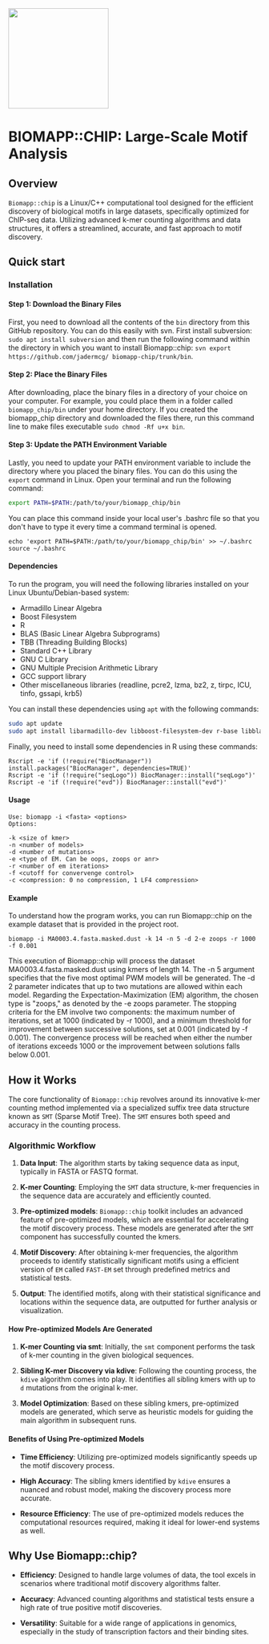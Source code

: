<img src="logo.jpg" width="200" height="200">

# BIOMAPP::CHIP: Large-Scale Motif Analysis

## Overview

`Biomapp::chip` is a Linux/C++ computational tool designed for the efficient discovery of biological motifs in large datasets, specifically optimized for ChIP-seq data. Utilizing advanced k-mer counting algorithms and data structures, it offers a streamlined, accurate, and fast approach to motif discovery.

## Quick start

### Installation

#### Step 1: Download the Binary Files
First, you need to download all the contents of the `bin` directory from this GitHub repository. You can do this easily with svn. First install subversion: ```sudo apt install subversion``` and then run the following command within the directory in which you want to install Biomapp::chip: ```svn export https://github.com/jadermcg/ biomapp-chip/trunk/bin```.

#### Step 2: Place the Binary Files
After downloading, place the binary files in a directory of your choice on your computer. For example, you could place them in a folder called `biomapp_chip/bin` under your home directory. If you created the biomapp_chip directory and downloaded the files there, run this command line to make files executable ```sudo chmod -Rf u+x bin```.

#### Step 3: Update the PATH Environment Variable
Lastly, you need to update your PATH environment variable to include the directory where you placed the binary files. You can do this using the `export` command in Linux. Open your terminal and run the following command:

```bash
export PATH=$PATH:/path/to/your/biomapp_chip/bin
```
You can place this command inside your local user's .bashrc file so that you don't have to type it every time a command terminal is opened.

```
echo 'export PATH=$PATH:/path/to/your/biomapp_chip/bin' >> ~/.bashrc
source ~/.bashrc
```

#### Dependencies

To run the program, you will need the following libraries installed on your Linux Ubuntu/Debian-based system:
- Armadillo Linear Algebra
- Boost Filesystem
- R
- BLAS (Basic Linear Algebra Subprograms)
- TBB (Threading Building Blocks)
- Standard C++ Library
- GNU C Library
- GNU Multiple Precision Arithmetic Library
- GCC support library
- Other miscellaneous libraries (readline, pcre2, lzma, bz2, z, tirpc, ICU, tinfo, gssapi, krb5)

You can install these dependencies using `apt` with the following commands:

```bash
sudo apt update
sudo apt install libarmadillo-dev libboost-filesystem-dev r-base libblas-dev libtbb-dev libstdc++6 libc6 libgomp1 libgcc-s1 libreadline8 libpcre2-dev liblzma5 libbz2-1.0 zlib1g libtirpc-dev libicu-dev libtinfo6 libgssapi-krb5-2 libkrb5-3 libk5crypto3 libcom-err2 libkrb5support0 libkeyutils1 liblz4-dev
```

Finally, you need to install some dependencies in R using these commands:
```
Rscript -e 'if (!require("BiocManager")) install.packages("BiocManager", dependencies=TRUE)'
Rscript -e 'if (!require("seqLogo")) BiocManager::install("seqLogo")'
Rscript -e 'if (!require("evd")) BiocManager::install("evd")'
```

#### Usage
```
Use: biomapp -i <fasta> <options>
Options:

-k <size of kmer>
-n <number of models>
-d <number of mutations>
-e <type of EM. Can be oops, zoops or anr>
-r <number of em iterations>
-f <cutoff for convervenge control>
-c <compression: 0 no compression, 1 LF4 compression>
```
#### Example
To understand how the program works, you can run Biomapp::chip on the example dataset that is provided in the project root.

```
biomapp -i MA0003.4.fasta.masked.dust -k 14 -n 5 -d 2-e zoops -r 1000 -f 0.001
```
This execution of Biomapp::chip will process the dataset MA0003.4.fasta.masked.dust using kmers of length 14. The -n 5 argument specifies that the five most optimal PWM models will be generated. The -d 2 parameter indicates that up to two mutations are allowed within each model. Regarding the Expectation-Maximization (EM) algorithm, the chosen type is "zoops," as denoted by the -e zoops parameter. The stopping criteria for the EM involve two components: the maximum number of iterations, set at 1000 (indicated by -r 1000), and a minimum threshold for improvement between successive solutions, set at 0.001 (indicated by -f 0.001). The convergence process will be reached when either the number of iterations exceeds 1000 or the improvement between solutions falls below 0.001.

## How it Works

The core functionality of `Biomapp::chip` revolves around its innovative k-mer counting method implemented via a specialized suffix tree data structure known as `SMT` (Sparse Motif Tree). The `SMT` ensures both speed and accuracy in the counting process.

### Algorithmic Workflow

1. **Data Input**: The algorithm starts by taking sequence data as input, typically in FASTA or FASTQ format.
  
2. **K-mer Counting**: Employing the `SMT` data structure, k-mer frequencies in the sequence data are accurately and efficiently counted.
   
3.  **Pre-optimized models**: `Biomapp::chip` toolkit includes an advanced feature of pre-optimized models, which are essential for accelerating the motif discovery process. These models are generated after the `SMT` component has successfully counted the kmers.
  
4. **Motif Discovery**: After obtaining k-mer frequencies, the algorithm proceeds to identify statistically significant motifs using a efficient version of `EM` called `FAST-EM` set through predefined metrics and statistical tests.

5. **Output**: The identified motifs, along with their statistical significance and locations within the sequence data, are outputted for further analysis or visualization.

#### How Pre-optimized Models Are Generated
1. **K-mer Counting via smt**: Initially, the `smt` component performs the task of k-mer counting in the given biological sequences.

2. **Sibling K-mer Discovery via kdive**: Following the counting process, the `kdive` algorithm comes into play. It identifies all sibling kmers with up to `d` mutations from the original k-mer.

3. **Model Optimization**: Based on these sibling kmers, pre-optimized models are generated, which serve as heuristic models for guiding the main algorithm in subsequent runs.

#### Benefits of Using Pre-optimized Models

- **Time Efficiency**: Utilizing pre-optimized models significantly speeds up the motif discovery process.
  
- **High Accuracy**: The sibling kmers identified by `kdive` ensures a nuanced and robust model, making the discovery process more accurate.
  
- **Resource Efficiency**: The use of pre-optimized models reduces the computational resources required, making it ideal for lower-end systems as well.

## Why Use Biomapp::chip?

- **Efficiency**: Designed to handle large volumes of data, the tool excels in scenarios where traditional motif discovery algorithms falter.
  
- **Accuracy**: Advanced counting algorithms and statistical tests ensure a high rate of true positive motif discoveries.
  
- **Versatility**: Suitable for a wide range of applications in genomics, especially in the study of transcription factors and their binding sites.
